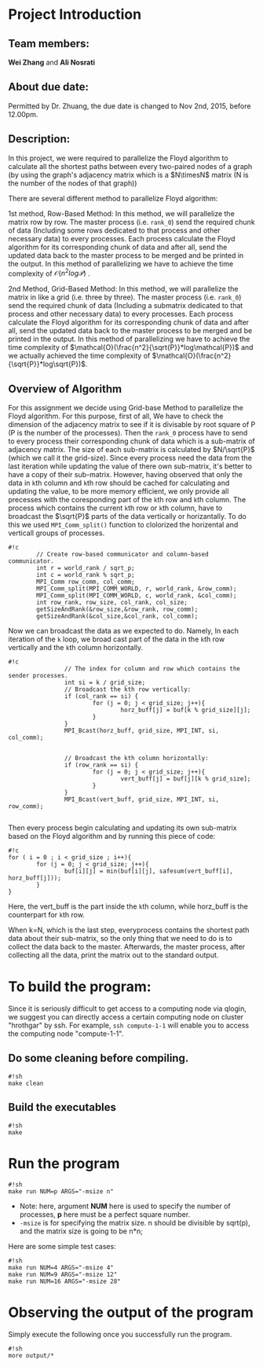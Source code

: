# Project Introduction

## Team members: 

**Wei Zhang** and **Ali Nosrati**

## About due date:

Permitted by Dr. Zhuang, the due date is changed to Nov 2nd, 2015, before 12.00pm.

## Description: 

In this project, we were required to parallelize the Floyd algorithm to
calculate all the shortest paths between every two-paired nodes of a graph (by
using the graph's adjacency matrix which is a $`N\timesN`$ matrix (N is the number
of the nodes of that graph))

There are several different method to parallelize Floyd algorithm:

1st method, Row-Based Method: In this method, we will parallelize the matrix
row by row. The master process (i.e. `rank_0`) send the required chunk of data 
(Including some rows dedicated to that process and other necessary data) to 
every processes. Each process calculate the Floyd algorithm for its corresponding 
chunk of data and after all, send the updated data back to the master process to 
be merged and be printed in the output. In this method of parallelizing we have 
to achieve the time complexity of $`\mathcal{O}(n^2log\mathcal{P})`$ .

2nd Method, Grid-Based Method: In this method, we will parallelize the matrix
in like a grid (i.e. three by three). The master process (i.e. `rank_0`) send 
the required chunk of data (Including a submatrix dedicated to that process 
and other necessary data) to every processes. Each process calculate the Floyd 
algorithm for its corresponding chunk of data and after all, send the updated 
data back to the master process to be merged and be printed in the output. 
In this method of parallelizing we have to achieve the time complexity of 
$`\mathcal{O}(\frac{n^2}{\sqrt{P}}*log\mathcal{P})`$ and we actually achieved the 
time complexity of $`\mathcal{O}(\frac{n^2}{\sqrt{P}}*log\sqrt{P})`$.





## Overview of Algorithm 
For this assignment we decide using Grid-base Method to parallelize the Floyd 
algorithm.  For this purpose, first of all, We have to check the dimension of 
the adjacency matrix to see if it is divisable by root square of P (P
is the number of the processes). Then the `rank_0` process have to send to every
process their corresponding chunk of data which is a sub-matrix of adjacency
matrix. The size of each sub-matrix is calculated by $`N/\sqrt{P}`$ (which we call 
it the grid-size). Since every process need the data from the last iteration while updating
the value of there own sub-matrix, it's better to have a copy of their sub-matrix. However, having 
observed that only the data in `k`th column and `k`th row should be cached for calculating and updating 
the value, to be more memory efficient, we only provide all precesses with the coresponding part of the
`k`th row and `k`th column. The process which contains the current `k`th row or `k`th column, 
have to broadcast the $`\sqrt{P}`$ parts of the data vertically or horizantally. To do this we
used `MPI_Comm_split()` function to clolorized the horizental and verticall groups of
processes. 
```
#!c
		// Create row-based communicator and column-based communicator.
		int r = world_rank / sqrt_p;
		int c = world_rank % sqrt_p;
		MPI_Comm row_comm, col_comm;
		MPI_Comm_split(MPI_COMM_WORLD, r, world_rank, &row_comm);
		MPI_Comm_split(MPI_COMM_WORLD, c, world_rank, &col_comm);
		int row_rank, row_size, col_rank, col_size;
		getSizeAndRank(&row_size,&row_rank, row_comm);
		getSizeAndRank(&col_size,&col_rank, col_comm);

```

Now we can broadcast the data as we expected to do. Namely,
In each iteration of the `k` loop, we broad cast part of the data in the `k`th row vertically
and the `k`th column horizontally.
```
#!c
				// The index for column and row which contains the sender processes.
				int si = k / grid_size;
				// Broadcast the kth row vertically:
				if (col_rank == si) {
						for (j = 0; j < grid_size; j++){
								horz_buff[j] = buf[k % grid_size][j];
						}
				}
				MPI_Bcast(horz_buff, grid_size, MPI_INT, si, col_comm);


				// Broadcast the kth column horizontally:
				if (row_rank == si) {
						for (j = 0; j < grid_size; j++){
								vert_buff[j] = buf[j][k % grid_size];
						}
				}
				MPI_Bcast(vert_buff, grid_size, MPI_INT, si, row_comm);


```


Then every process begin calculating and updating its own 
sub-matrix based on the Floyd algorithm and by running this piece of code:
```
#!c
for ( i = 0 ; i < grid_size ; i++){
		for (j = 0; j < grid_size; j++){
				buf[i][j] = min(buf[i][j], safesum(vert_buff[i], horz_buff[j]));
		}
}
```
Here, the vert_buff is the part inside the `k`th column, while horz_buff is the counterpart for `k`th row.

When k=N, which is the last step, everyprocess contains the shortest path data
about their sub-matrix, so the only thing that we need to do is to collect the
data back to the master. Afterwards, the master process, after collecting all the data, 
print the matrix out to the standard output.


# To build the program:

Since it is seriously difficult to get access to a computing node via qlogin,
we suggest you can directly access a certain computing node on cluster
"hrothgar" by ssh. For example, ```ssh compute-1-1``` will enable you to access
the computing node "compute-1-1".


## Do some cleaning before compiling.

```
#!sh
make clean
```

## Build the executables

```
#!sh
make
```

# Run the program


```
#!sh
make run NUM=p ARGS="-msize n"
```

- Note: here, argument **NUM** here is used to specify the number of processes,
**p** here must be a perfect square number. 
- `-msize` is for specifying the matrix size. n should be divisible by sqrt(p),
  and the matrix size is going to be n\*n;

Here are some simple test cases:
```
#!sh
make run NUM=4 ARGS="-msize 4"
make run NUM=9 ARGS="-msize 12"
make run NUM=16 ARGS="-msize 28"
```


# Observing the output of the program

Simply execute the following once you
successfully run the program.

```
#!sh
more output/*
```

